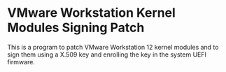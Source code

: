# VMware Workstation Kernel Modules Signing Patch

This is a program to patch VMware Workstation 12 kernel modules and to sign them using a X.509 key and enrolling the key in the system UEFI firmware.
